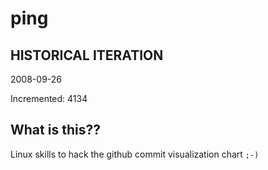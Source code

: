 # ping

## HISTORICAL ITERATION
2008-09-26

Incremented: 4134

## What is this?? 
Linux skills to hack the github commit visualization chart `;-)`
